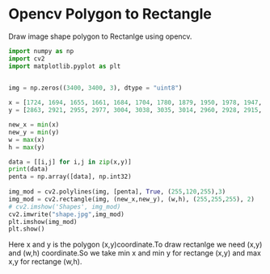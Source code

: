 # Opencv Polygon to Rectangle 

Draw image shape polygon to Rectanlge using opencv.

```py
import numpy as np
import cv2
import matplotlib.pyplot as plt

 
img = np.zeros((3400, 3400, 3), dtype = "uint8")

x = [1724, 1694, 1655, 1661, 1684, 1704, 1780, 1879, 1950, 1978, 1947, 1891, 1854, 1852, 1749, 1744]
y = [2863, 2921, 2955, 2977, 3004, 3038, 3035, 3014, 2960, 2928, 2915, 2917, 2918, 2882, 2881, 2853]

new_x = min(x)
new_y = min(y)
w = max(x)
h = max(y)

data = [[i,j] for i,j in zip(x,y)]
print(data)
penta = np.array([data], np.int32)
 
img_mod = cv2.polylines(img, [penta], True, (255,120,255),3)
img_mod = cv2.rectangle(img, (new_x,new_y), (w,h), (255,255,255), 2) 
# cv2.imshow('Shapes', img_mod)
cv2.imwrite("shape.jpg",img_mod)
plt.imshow(img_mod)
plt.show()
```

Here x and y is the polygon (x,y)coordinate.To draw rectanlge we need (x,y) and (w,h) coordinate.So we take min x and min y for rectange (x,y) and max x,y for rectange (w,h).

